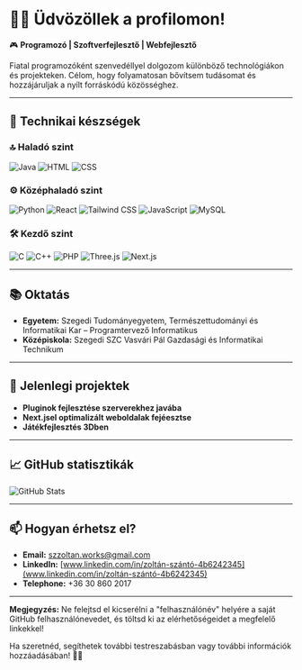 # 👨‍💻 Üdvözöllek a profilomon!

🎮 **Programozó | Szoftverfejlesztő | Webfejlesztő**

Fiatal programozóként szenvedéllyel dolgozom különböző technológiákon és projekteken. Célom, hogy folyamatosan bővítsem tudásomat és hozzájáruljak a nyílt forráskódú közösséghez.

---

## 🧰 Technikai készségek

### 🔝 Haladó szint

![Java](https://skillicons.dev/icons?i=java) ![HTML](https://skillicons.dev/icons?i=html) ![CSS](https://skillicons.dev/icons?i=css)

### ⚙️ Középhaladó szint

![Python](https://skillicons.dev/icons?i=python) ![React](https://skillicons.dev/icons?i=react) ![Tailwind CSS](https://skillicons.dev/icons?i=tailwind) ![JavaScript](https://skillicons.dev/icons?i=javascript) ![MySQL](https://skillicons.dev/icons?i=mysql)

### 🛠️ Kezdő szint

![C](https://skillicons.dev/icons?i=c) ![C++](https://skillicons.dev/icons?i=cpp) ![PHP](https://skillicons.dev/icons?i=php) ![Three.js](https://skillicons.dev/icons?i=threejs) ![Next.js](https://skillicons.dev/icons?i=nextjs)

---

## 📚 Oktatás

- **Egyetem:** Szegedi Tudományegyetem, Természettudományi és Informatikai Kar – Programtervező Informatikus
- **Középiskola:** Szegedi SZC Vasvári Pál Gazdasági és Informatikai Technikum

---

## 🌱 Jelenlegi projektek

- **Pluginok fejlesztése szerverekhez javába**
- **Next.jsel optimalizált weboldalak fejéesztse**
- **Játékfejlesztés 3Dben**

---

## 📈 GitHub statisztikák

![GitHub Stats](https://github-readme-stats.vercel.app/api?username=zoli5Hu&show_icons=true&hide_title=true&count_private=true&hide=prs&theme=radical)

---

## 📫 Hogyan érhetsz el?

- **Email:** [szzoltan.works@gmail.com](mailto:szzoltan.works@gmail.com)
- **LinkedIn:** [www.linkedin.com/in/zoltán-szántó-4b6242345](www.linkedin.com/in/zoltán-szántó-4b6242345)
- **Telephone:** +36 30 860 2017

---

**Megjegyzés:** Ne felejtsd el kicserélni a "felhasználónév" helyére a saját GitHub felhasználónevedet, és töltsd ki az elérhetőségeidet a megfelelő linkekkel!

Ha szeretnéd, segíthetek további testreszabásban vagy további információk hozzáadásában! 📄✨
